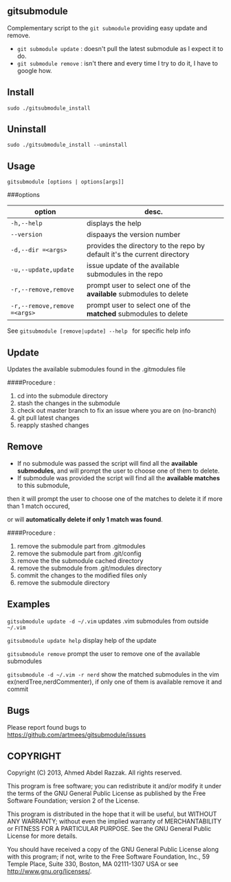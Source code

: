 gitsubmodule
------------
Complementary script to the `git submodule` providing easy update and remove.
* `git submodule update` : doesn't pull the latest submodule as I expect it to do.
* `git submodule remove` : isn't there and every time I try to do it, I have to google how.
 
Install
-
`sudo ./gitsubmodule_install`

Uninstall
-
`sudo ./gitsubmodule_install --uninstall`

Usage
-
`gitsubmodule [options | options[args]]`

###options

| option      |  desc. |
|-------------|--------|
| `-h,--help` |  displays the help|
| `--version` |  dispaays the version number|
| `-d,--dir =<args>`  |  provides the directory to the repo by default it's the current directory |
| `-u,--update,update` | issue update of the available submodules in the repo |
| `-r,--remove,remove` | prompt user to select one of the __available__ submodules to delete |
| `-r,--remove,remove =<args>`| prompt user to select one of the __matched__ submodules to delete |

See `gitsubmodule [remove|update] --help ` for specific help info

Update
-
Updates the available submodules found in the .gitmodules file

####Procedure :
1. cd into the submodule directory
2. stash the changes in the submodule
3. check out master branch to fix an issue where you are on (no-branch)
4. git pull latest changes
5. reapply stashed changes

Remove
-
* If no submodule was passed the script will find all the __available submodules__, and will prompt the user to choose one of them to delete.
* If submodule was provided the script will find all the __available matches__ to this submodule,

then it will prompt the user to choose one of the matches to delete it if more than 1 match occured, 

or will __automatically delete if only 1 match was found__.

####Procedure :
1. remove the submodule part from .gitmodules
2. remove the submodule part from .git/config
3. remove the the submodule cached directory
4. remove the submodule from .git/modules directory
5. commit the changes to the modified files only
6. remove the submodule directory

Examples
-
`gitsubmodule update -d ~/.vim` updates .vim submodules from outside `~/.vim`

`gitsubmodule update help` display help of the update

`gitsubmodule remove` prompt the user to remove one of the available submodules

`gitsubmodule -d ~/.vim -r nerd` show the matched submodules in the vim ex(nerdTree,nerdCommenter), if only one of them is available remove it and commit

Bugs
-
Please report found bugs to <https://github.com/artmees/gitsubmodule/issues>

COPYRIGHT
---------
Copyright (C) 2013, Ahmed Abdel Razzak. All rights reserved.

This program is free software; you can redistribute it and/or modify it under the terms of the GNU General Public License as published by the
Free Software Foundation; version 2 of the License.

This program is distributed in the hope that it will be useful, but WITHOUT ANY WARRANTY; without even the implied warranty of MERCHANTABILITY or
FITNESS FOR A PARTICULAR PURPOSE. See the GNU General Public License for more details.

You should have received a copy of the GNU General Public License along with this program; if not, write to the Free Software Foundation, Inc., 59
Temple Place, Suite 330, Boston, MA 02111-1307 USA or see http://www.gnu.org/licenses/.
